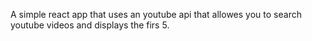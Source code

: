 A simple react app that uses an youtube api that allowes you to search youtube videos and displays the firs 5.
